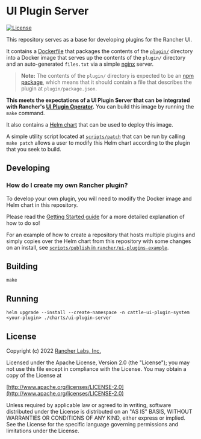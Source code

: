 UI Plugin Server
========

[![License](https://img.shields.io/badge/License-Apache%202.0-blue.svg)](https://opensource.org/licenses/Apache-2.0)

This repository serves as a base for developing plugins for the Rancher UI.

It contains a [Dockerfile](./package/Dockerfile) that packages the contents of the [`plugin/`](./plugin) directory into a Docker image that serves up the contents of the `plugin/` directory and an auto-generated `files.txt` via a simple [nginx](https://nginx.org) server.

> **Note:** The contents of the `plugin/` directory is expected to be an [npm package](https://docs.npmjs.com/about-packages-and-modules#about-packages), which means that it should contain a file that describes the plugin at `plugin/package.json`.

**This meets the expectations of a UI Plugin Server that can be integrated with Rancher's [UI Plugin Operator](https://github.com/rancher/ui-plugin-operator).** You can build this image by running the `make` command.

It also contains a [Helm chart](https://github.com/helm/helm) that can be used to deploy this image. 

A simple utility script located at [`scripts/patch`](./scripts/patch) that can be run by calling `make patch` allows a user to modify this Helm chart according to the plugin that you seek to build.

## Developing

### How do I create my own Rancher plugin?

To develop your own plugin, you will need to modify the Docker image and Helm chart in this repository.

Please read the [Getting Started guide](./docs/gettingstarted.md) for a more detailed explanation of how to do so!

For an example of how to create a repository that hosts multiple plugins and simply copies over the Helm chart from this repository with some changes on an install, see [`scripts/publish` in `rancher/ui-plugins-example`](https://github.com/rancher/ui-plugin-examples/blob/main/scripts/publish).

## Building

`make`

## Running

`helm upgrade --install --create-namespace -n cattle-ui-plugin-system <your-plugin> ./charts/ui-plugin-server`

## License
Copyright (c) 2022 [Rancher Labs, Inc.](http://rancher.com)

Licensed under the Apache License, Version 2.0 (the "License");
you may not use this file except in compliance with the License.
You may obtain a copy of the License at

[http://www.apache.org/licenses/LICENSE-2.0](http://www.apache.org/licenses/LICENSE-2.0)

Unless required by applicable law or agreed to in writing, software
distributed under the License is distributed on an "AS IS" BASIS,
WITHOUT WARRANTIES OR CONDITIONS OF ANY KIND, either express or implied.
See the License for the specific language governing permissions and
limitations under the License.
